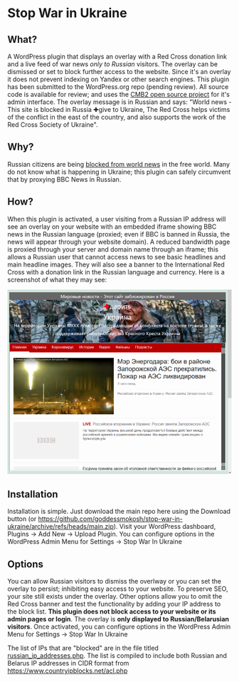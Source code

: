 # Stop War in Ukraine

## What?
A WordPress plugin that displays an overlay with a Red Cross donation link and a live feed of war news *only to Russian* visitors. The overlay can be dismissed or set to block further access to the website. Since it's an overlay it does not prevent indexing on Yandex or other search engines. This plugin has been submitted to the WordPress.org repo (pending review). All source code is available for review; and uses the [CMB2 open source project](https://cmb2.io/) for it's admin interface. The overlay message is in Russian and says: "World news - This site is blocked in Russia ✚give to Ukraine, The Red Cross helps victims of the conflict in the east of the country, and also supports the work of the Red Cross Society of Ukraine".

## Why?
Russian citizens are being [blocked from world news](https://en.wikipedia.org/wiki/Internet_censorship_in_Russia) in the free world. Many do not know what is happening in Ukraine; this plugin can safely circumvent that by proxying BBC News in Russian. 

## How? 
When this plugin is activated, a user visiting from a Russian IP address will see an overlay on your website with an embedded iframe showing BBC news in the Russian language (proxied; even if BBC is banned in Russia, the news will appear through your website domain). A reduced bandwidth page is proxied through your server and domain name through an iframe; this allows a Russian user that cannot access news to see basic headlines and main headline images. They will also see a banner to the International Red Cross with a donation link in the Russian language and currency. Here is a screenshot of what they may see:

![screenshot](/screenshot.png?raw=true "Optional Title")


## Installation
Installation is simple. Just download the main repo here using the Download button (or https://github.com/goddessmokosh/stop-war-in-ukraine/archive/refs/heads/main.zip). Visit your WordPress dashboard, Plugins -> Add New -> Upload Plugin. You can configure options in the WordPress Admin Menu for Settings -> Stop War In Ukraine

## Options
You can allow Russian visitors to dismiss the overlway or you can set the overlay to persist; inhibiting easy access to your website. To preserve SEO, your site still exists under the overlay. Other options allow you to omit the Red Cross banner and test the functionality by adding your IP address to the block list. **This plugin does not block access to your website or its admin pages or login**. The overlay is **only displayed to Russian/Belarusian visitors**. Once activated, you can configure options in the WordPress Admin Menu for Settings -> Stop War In Ukraine

The list of IPs that are "blocked" are in the file titled [russian_ip_addresses.php](https://github.com/goddessmokosh/stop-war-in-ukraine/blob/main/russian_ip_addresses.php). The list is compiled to include both Russian and Belarus IP addresses in CIDR format from https://www.countryipblocks.net/acl.php
